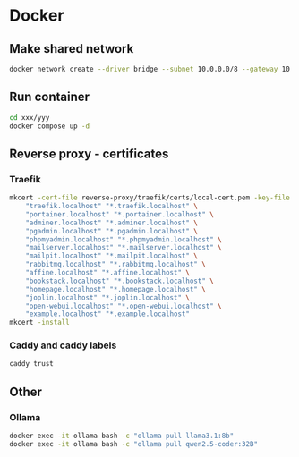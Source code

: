 # Docker

## Make shared network

```bash
docker network create --driver bridge --subnet 10.0.0.0/8 --gateway 10.0.0.1 main
```

## Run container

```bash
cd xxx/yyy
docker compose up -d
```

## Reverse proxy - certificates

### Traefik

```bash
mkcert -cert-file reverse-proxy/traefik/certs/local-cert.pem -key-file reverse-proxy/traefik/certs/local-key.pem \
    "traefik.localhost" "*.traefik.localhost" \
    "portainer.localhost" "*.portainer.localhost" \
    "adminer.localhost" "*.adminer.localhost" \
    "pgadmin.localhost" "*.pgadmin.localhost" \
    "phpmyadmin.localhost" "*.phpmyadmin.localhost" \
    "mailserver.localhost" "*.mailserver.localhost" \
    "mailpit.localhost" "*.mailpit.localhost" \
    "rabbitmq.localhost" "*.rabbitmq.localhost" \
    "affine.localhost" "*.affine.localhost" \
    "bookstack.localhost" "*.bookstack.localhost" \
    "homepage.localhost" "*.homepage.localhost" \
    "joplin.localhost" "*.joplin.localhost" \
    "open-webui.localhost" "*.open-webui.localhost" \
    "example.localhost" "*.example.localhost"
mkcert -install
```

### Caddy and caddy labels

```bash
caddy trust
```

## Other

### Ollama

```bash
docker exec -it ollama bash -c "ollama pull llama3.1:8b"
docker exec -it ollama bash -c "ollama pull qwen2.5-coder:32B"
```
